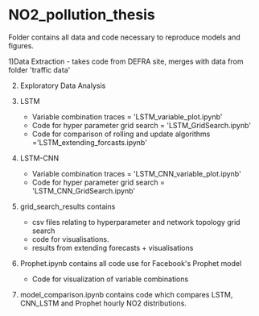 
# NO2_pollution_thesis


Folder contains all data and code necessary to reproduce models and figures.

1)Data Extraction - takes code from DEFRA site, merges with data from folder 'traffic data'

2) Exploratory Data Analysis

3) LSTM 
	- Variable combination traces = 'LSTM_variable_plot.ipynb'
	- Code for hyper parameter grid search = 'LSTM_GridSearch.ipynb'
	- Code for comparison of rolling and update algorithms ='LSTM_extending_forcasts.ipynb'

4) LSTM-CNN
	- Variable combination traces = 'LSTM_CNN_variable_plot.ipynb'
	- Code for hyper parameter grid search = 'LSTM_CNN_GridSearch.ipynb'

5) grid_search_results contains
	- csv files relating to hyperparameter and network topology grid search 
	- code for visualisations.
	- results from extending forecasts + visualisations 

6) Prophet.ipynb contains all code use for Facebook's Prophet model
	- Code for visualization of variable combinations

7) model_comparison.ipynb contains code which compares LSTM, CNN_LSTM and Prophet hourly NO2 distributions. 
